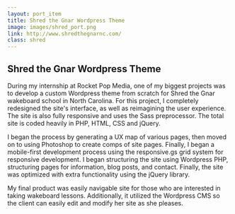 ```yaml
---
layout: port_item
title: Shred the Gnar Wordpress Theme
image: images/shred_port.png
link: http://www.shredthegnarnc.com/
class: shred
---
```


## Shred the Gnar Wordpress Theme

During my internship at Rocket Pop Media, one of my biggest projects was to develop a custom Wordpress theme from scratch for Shred the Gnar wakeboard school in North Carolina. For this project, I completely redesigned the site's interface, as well as reimagining the user experience. The site is also fully responsive and uses the Sass preprocessor. The total site is coded heavily in PHP, HTML, CSS and jQuery. 

I began the process by generating a UX map of various pages, then moved on to using Photoshop to create comps of site pages. Finally, I began a mobile-first development process using the responsive.gs grid system for responsive development. I began structuring the site using Wordpress PHP, structuring pages for information, blog posts, and contact. Finally, the site was optimized with extra functionality using the jQuery library.

My final product was easily navigable site for those who are interested in taking wakeboard lessons. Additionally, it utilized the Wordpress CMS so the client can easily edit and modify her site as she pleases. 